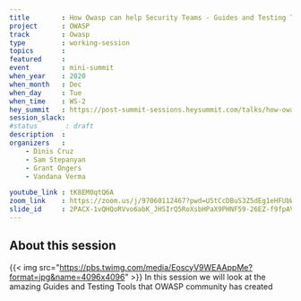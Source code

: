 ```yaml
---
title        : How Owasp can help Security Teams - Guides and Testing Tools
project      : OWASP
track        : Owasp
type         : working-session
topics       :
featured     :
event        : mini-summit
when_year    : 2020
when_month   : Dec
when_day     : Tue
when_time    : WS-2
hey_summit   : https://post-summit-sessions.heysummit.com/talks/how-owasp-can-help-security-teams-guides-and-testing-tools/
session_slack:
#status       : draft
description  :
organizers   :
    - Dinis Cruz
    - Sam Stepanyan
    - Grant Ongers
    - Vandana Verma

youtube_link : tK8EM0qtQ6A
zoom_link    : https://zoom.us/j/97060112467?pwd=UStCcDBuS3Z5dEg1eHFUbWVZNW1sUT09
slide_id     : 2PACX-1vQHQoRVvo6abK_JHSIrQ5RoXsbHPaX9PHNF59-26EZ-f9fpAVNV8hAqkKZqHwZPnIxmtPVc6QWqw6Dc
---
```


## About this session

{{< img src="https://pbs.twimg.com/media/EoscyV9WEAAppMe?format=jpg&name=4096x4096" >}} 
In this session we will look at the amazing Guides and Testing Tools that OWASP community has created
